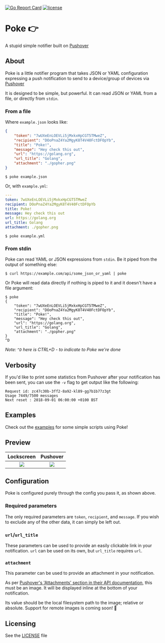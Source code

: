 [![Go Report Card](https://goreportcard.com/badge/github.com/cmacrae/poke)](https://goreportcard.com/report/github.com/cmacrae/poke) [![license](http://img.shields.io/badge/license-MIT-red.svg?style=flat)](LICENSE)
# Poke 👉
A stupid simple notifier built on [Pushover](https://pushover.net/)

## About
Poke is a little notifier program that takes JSON or YAML configuration expressing a push notification to send to a device/group of devices via [Pushover](https://pushover.net/)

It is designed to be simple, but powerful. It can read JSON or YAML from a file, or directly from `stdin`.

### From a file
Where `example.json` looks like:
```json
{
    "token": "7wUXeEnLOEVLi5jMxkxHpCGT5TMweZ",
    "recipient": "DOoPnaZ4Ya2MgyK8T4V40FctDFOpYb",
    "title": "Poke!",
    "message": "Hey check this out",
    "url": "https://golang.org",
    "url_title": "Golang",
    "attachment": "./gopher.png"
}
```

`$ poke example.json`

Or, with `example.yml`:
```yaml
---
token: 7wUXeEnLOEVLi5jMxkxHpCGT5TMweZ
recipient: DOoPnaZ4Ya2MgyK8T4V40FctDFOpYb
title: Poke!
message: Hey check this out
url: https://golang.org
url_title: Golang
attachment: ./gopher.png

```

`$ poke example.yml`

### From stdin
Poke can read YAML or JSON expressions from `stdin`.
Be it piped from the output of something else:
```
$ curl https://example.com/api/some_json_or_yaml | poke
```

Or Poke will read data directly if nothing is piped to it and it doesn't have a file argument:
```
$ poke
{
    "token": "7wUXeEnLOEVLi5jMxkxHpCGT5TMweZ",
    "recipient": "DOoPnaZ4Ya2MgyK8T4V40FctDFOpYb",
    "title": "Poke!",
    "message": "Hey check this out",
    "url": "https://golang.org",
    "url_title": "Golang",
    "attachment": "./gopher.png"
}
^D
```
*Note: `^D` here is CTRL+D - to indicate to Poke we're done*

## Verbosity
If you'd like to print some statistics from Pushover after your notification has been sent, you can use the `-v` flag to get output like the following:
```
Request id: zc47c30b-3ff2-8a92-kl89-gg7b1b77z3gt
Usage 7449/7500 messages
Next reset : 2018-09-01 06:00:00 +0100 BST
```

## Examples
Check out the [examples](examples/) for some simple scripts using Poke!

## Preview
Lockscreen                 |  Pushover
:-------------------------:|:-------------------------:
![](https://i.imgur.com/Gf0WDdY.png) | ![](https://i.imgur.com/OU1qOtK.png)

## Configuration
Poke is configured purely through the config you pass it, as shown above.

### Required parameters
The only required parameters are `token`, `recipient`, and `message`.
If you wish to exclude any of the other data, it can simply be left out.

### `url`/`url_title`
These parameters can be used to provide an easily clickable link in your notification.
`url` can be used on its own, but `url_title` requires `url`.

### `attachment`
This parameter can be used to provide an attachment in your notification.

As per [Pushover's 'Attachments' section in their API documentation](https://pushover.net/api#attachments), this must be an image.
It will be displayed inline at the bottom of your notification.

Its value should be the local filesystem path to the image; relative or absolute.
Support for remote images is coming soon! 💪

## Licensing
See the [LICENSE](LICENSE) file
